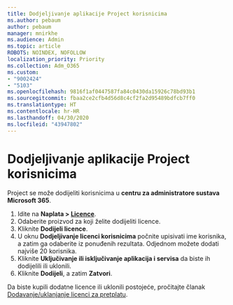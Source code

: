 ```yaml
---
title: Dodjeljivanje aplikacije Project korisnicima
ms.author: pebaum
author: pebaum
manager: mnirkhe
ms.audience: Admin
ms.topic: article
ROBOTS: NOINDEX, NOFOLLOW
localization_priority: Priority
ms.collection: Adm_O365
ms.custom:
- "9002424"
- "5103"
ms.openlocfilehash: 9816f1af0447587fa84c0430da15926c78bd93b1
ms.sourcegitcommit: fbaa2ce2cfb4d56d8c4cf2fa2d95489bdfcb7ff0
ms.translationtype: HT
ms.contentlocale: hr-HR
ms.lasthandoff: 04/30/2020
ms.locfileid: "43947802"
---
```

# <a name="assign-project-to-users"></a>Dodjeljivanje aplikacije Project korisnicima

Project se može dodijeliti korisnicima u **centru za administratore sustava Microsoft 365**.

1. Idite na **Naplata > [Licence](https://go.microsoft.com/fwlink/p/?linkid=842264)**.
2. Odaberite proizvod za koji želite dodijeliti licence.
3. Kliknite **Dodijeli licence**.
4. U oknu **Dodjeljivanje licenci korisnicima** počnite upisivati ime korisnika, a zatim ga odaberite iz ponuđenih rezultata. Odjednom možete dodati najviše 20 korisnika.
5. Kliknite **Uključivanje ili isključivanje aplikacija i servisa** da biste ih dodijelili ili uklonili.
6. Kliknite **Dodijeli**, a zatim **Zatvori**.

Da biste kupili dodatne licence ili uklonili postojeće, pročitajte članak [Dodavanje/uklanjanje licenci za pretplatu](https://docs.microsoft.com/microsoft-365/commerce/licenses/buy-licenses?view=o365-worldwide#add-or-remove-licenses-for-your-business-subscription).
